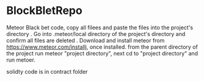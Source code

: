 # BlockBletRepo
Meteor Black bet code, copy all  filees and paste the files into the project's directory . Go into .meteor/local directory of the project's directory and confirm all files are deleted . Download and install meteor from https://www.meteor.com/installj, once installed. from the parent directory of the project run meteor "project directory", next cd to "project directory" and run metoer.

solidty code is in contract folder
